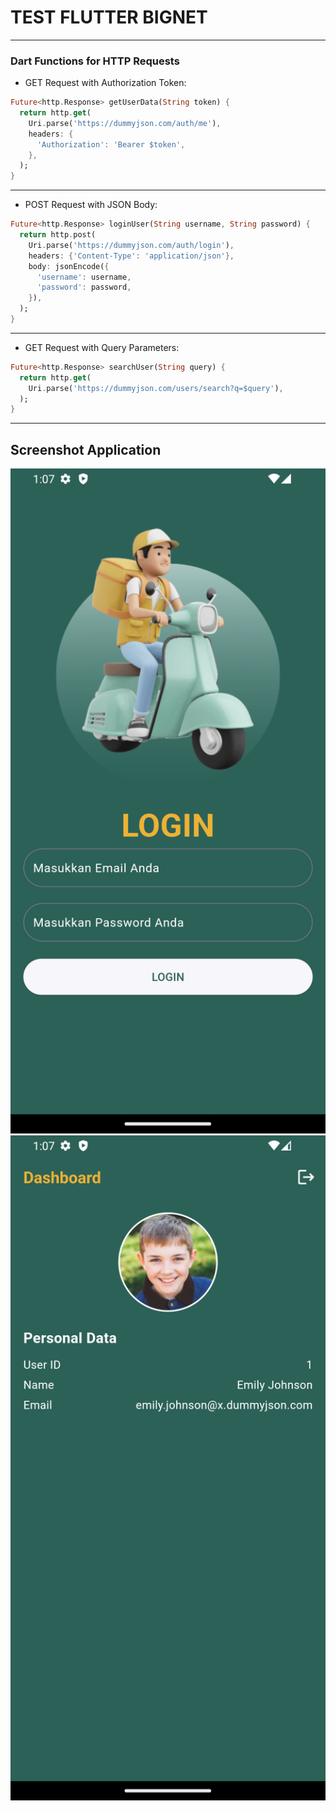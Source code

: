 # TEST FLUTTER BIGNET


---
 ### Dart Functions for HTTP Requests

- GET Request with Authorization Token:

```dart
Future<http.Response> getUserData(String token) {
  return http.get(
    Uri.parse('https://dummyjson.com/auth/me'),
    headers: {
      'Authorization': 'Bearer $token',
    },
  );
}
```
---
- POST Request with JSON Body:

```dart
Future<http.Response> loginUser(String username, String password) {
  return http.post(
    Uri.parse('https://dummyjson.com/auth/login'),
    headers: {'Content-Type': 'application/json'},
    body: jsonEncode({
      'username': username,
      'password': password,
    }),
  );
}

```

---

- GET Request with Query Parameters:

```dart
Future<http.Response> searchUser(String query) {
  return http.get(
    Uri.parse('https://dummyjson.com/users/search?q=$query'),
  );
}
```

---

## Screenshot Application
<img src="/assets/login.png" alt="login" width="700" />
<img src="/assets/dashboard.png" alt="dashboard" width="700" />
